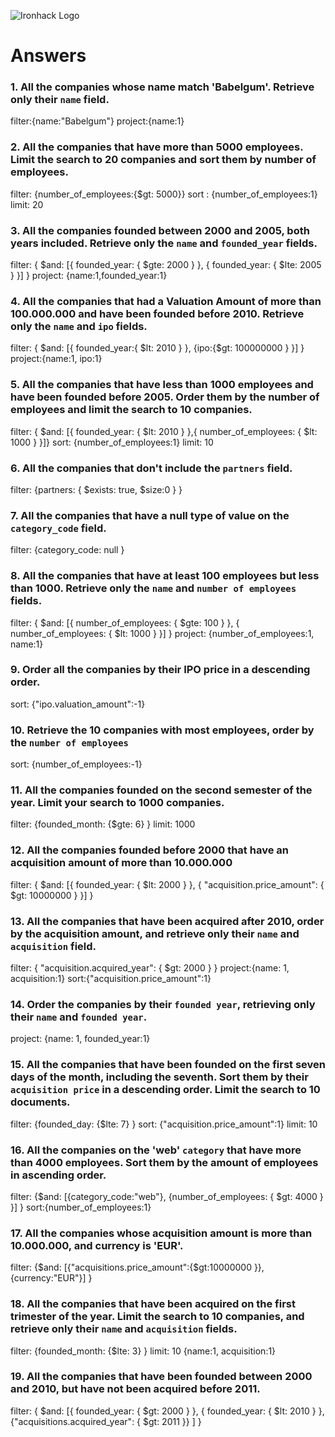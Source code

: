 ![Ironhack Logo](https://i.imgur.com/1QgrNNw.png)

# Answers

### 1. All the companies whose name match 'Babelgum'. Retrieve only their `name` field.

<!-- Your Code Goes Here -->

filter:{name:"Babelgum"}
project:{name:1}

### 2. All the companies that have more than 5000 employees. Limit the search to 20 companies and sort them by **number of employees**.

<!-- Your Code Goes Here -->

filter: {number_of_employees:{$gt: 5000}}
sort : {number_of_employees:1}
limit: 20

### 3. All the companies founded between 2000 and 2005, both years included. Retrieve only the `name` and `founded_year` fields.

<!-- Your Code Goes Here -->

filter: { $and: [{ founded_year: { $gte: 2000 } }, { founded_year: { $lte: 2005 } }] }
project: {name:1,founded_year:1}

### 4. All the companies that had a Valuation Amount of more than 100.000.000 and have been founded before 2010. Retrieve only the `name` and `ipo` fields.

<!-- Your Code Goes Here -->

filter: { $and: [{ founded_year:{ $lt: 2010 } }, {ipo:{$gt: 100000000 } }] }
project:{name:1, ipo:1}

### 5. All the companies that have less than 1000 employees and have been founded before 2005. Order them by the number of employees and limit the search to 10 companies.

<!-- Your Code Goes Here -->

filter: { $and: [{ founded_year: { $lt: 2010 } },{ number_of_employees: { $lt: 1000 } }]}
sort: {number_of_employees:1}
limit: 10

### 6. All the companies that don't include the `partners` field.

<!-- como todos tienen partner, no se puede poner $exists: false, y habría que buscar si su array está vacío-->

filter: {partners: { $exists: true, $size:0 } }

### 7. All the companies that have a null type of value on the `category_code` field.

<!-- Your Code Goes Here -->

filter: {category_code: null }

### 8. All the companies that have at least 100 employees but less than 1000. Retrieve only the `name` and `number of employees` fields.

<!-- Your Code Goes Here -->

filter: { $and: [{ number_of_employees: { $gte: 100 } }, { number_of_employees: { $lt: 1000 } }] }
project: {number_of_employees:1, name:1}

### 9. Order all the companies by their IPO price in a descending order.

<!-- Your Code Goes Here -->

sort: {"ipo.valuation_amount":-1}

### 10. Retrieve the 10 companies with most employees, order by the `number of employees`

<!-- Your Code Goes Here -->

sort: {number_of_employees:-1}

### 11. All the companies founded on the second semester of the year. Limit your search to 1000 companies.

<!-- Your Code Goes Here -->

filter: {founded_month: {$gte: 6} }
limit: 1000

### 12. All the companies founded before 2000 that have an acquisition amount of more than 10.000.000

<!-- Your Code Goes Here -->

filter: { $and: [{ founded_year: { $lt: 2000 } }, { "acquisition.price_amount": { $gt: 10000000 } }] }

### 13. All the companies that have been acquired after 2010, order by the acquisition amount, and retrieve only their `name` and `acquisition` field.

<!-- Your Code Goes Here -->

filter: { "acquisition.acquired_year": { $gt: 2000 } }
project:{name: 1, acquisition:1}
sort:{"acquisition.price_amount":1}

### 14. Order the companies by their `founded year`, retrieving only their `name` and `founded year`.

<!-- Your Code Goes Here -->

project: {name: 1, founded_year:1}

### 15. All the companies that have been founded on the first seven days of the month, including the seventh. Sort them by their `acquisition price` in a descending order. Limit the search to 10 documents.

<!-- Your Code Goes Here -->

filter: {founded_day: {$lte: 7} }
sort: {"acquisition.price_amount":1}
limit: 10

### 16. All the companies on the 'web' `category` that have more than 4000 employees. Sort them by the amount of employees in ascending order.

<!-- Your Code Goes Here -->

filter: {$and: [{category_code:"web"}, {number_of_employees: { $gt: 4000 } }] }
sort:{number_of_employees:1}

### 17. All the companies whose acquisition amount is more than 10.000.000, and currency is 'EUR'.

<!-- Your Code Goes Here -->

filter: {$and: [{"acquisitions.price_amount":{$gt:10000000 }}, {currency:"EUR"}] }

### 18. All the companies that have been acquired on the first trimester of the year. Limit the search to 10 companies, and retrieve only their `name` and `acquisition` fields.

<!-- Your Code Goes Here -->

filter: {founded_month: {$lte: 3} }
limit: 10
{name:1, acquisition:1}

### 19. All the companies that have been founded between 2000 and 2010, but have not been acquired before 2011.

<!-- Your Code Goes Here -->

filter: { $and: [{ founded_year: { $gt: 2000 } }, { founded_year: { $lt: 2010 } }, {"acquisitions.acquired_year": { $gt: 2011 }} ] }
